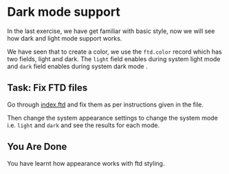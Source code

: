 # Dark mode support

In the last exercise, we have get familiar with basic style, now we will see
how dark and light mode support works.

We have seen that to create a color, we use the `ftd.color` record which has
two fields, light and dark. The `light` field enables during system light mode
and `dark` field enables during system dark mode .

## Task: Fix FTD files

Go through [index.ftd](index.ftd) and fix them as per instructions given in the 
file.

Then change the system appearance settings to change the system mode i.e. `light` 
and `dark` and see the results for each mode.

## You Are Done

You have learnt how appearance works with ftd styling.
